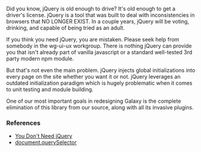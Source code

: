 Did you know, jQuery is old enough to drive? It's old enough to get a driver's license. jQuery is a
tool that was built to deal with inconsistencies in browsers that NO LONGER EXIST. In a couple
years, jQuery will be voting, drinking, and capable of being tried as an adult. 

If you think you need jQuery, you are mistaken. Please seek help from somebody in the wg-ui-ux
workgroup. There is nothing jQuery can provide you that isn't already part of vanilla javascript or
a standard well-tested 3rd party modern npm module.

But that's not even the main problem. jQuery injects global initializations into every page on the
site whether you want it or not. jQuery leverages an outdated initialization paradigm which is
hugely problematic when it comes to unit testing and module building.

One of our most important goals in redesigning Galaxy is the complete elimination of this library
from our source, along with all its invasive plugins.

### References
* [You Don't Need jQuery](https://github.com/nefe/You-Dont-Need-jQuery)
* [document.querySelector](https://developer.mozilla.org/en-US/docs/Web/API/Document/querySelector)